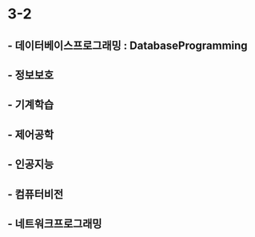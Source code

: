 # 3-2

## - 데이터베이스프로그래밍 : DatabaseProgramming
## - 정보보호
## - 기계학습
## - 제어공학
## - 인공지능
## - 컴퓨터비전
## - 네트워크프로그래밍
